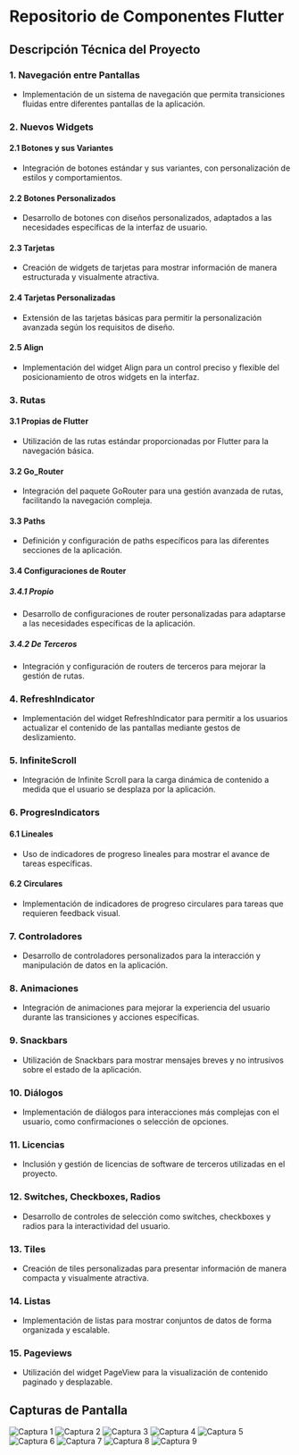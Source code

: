 # Repositorio de Componentes Flutter

## Descripción Técnica del Proyecto

### 1. Navegación entre Pantallas
- Implementación de un sistema de navegación que permita transiciones fluidas entre diferentes pantallas de la aplicación.

### 2. Nuevos Widgets
#### 2.1 Botones y sus Variantes
- Integración de botones estándar y sus variantes, con personalización de estilos y comportamientos.

#### 2.2 Botones Personalizados
- Desarrollo de botones con diseños personalizados, adaptados a las necesidades específicas de la interfaz de usuario.

#### 2.3 Tarjetas
- Creación de widgets de tarjetas para mostrar información de manera estructurada y visualmente atractiva.

#### 2.4 Tarjetas Personalizadas
- Extensión de las tarjetas básicas para permitir la personalización avanzada según los requisitos de diseño.

#### 2.5 Align
- Implementación del widget Align para un control preciso y flexible del posicionamiento de otros widgets en la interfaz.

### 3. Rutas
#### 3.1 Propias de Flutter
- Utilización de las rutas estándar proporcionadas por Flutter para la navegación básica.

#### 3.2 Go_Router
- Integración del paquete GoRouter para una gestión avanzada de rutas, facilitando la navegación compleja.

#### 3.3 Paths
- Definición y configuración de paths específicos para las diferentes secciones de la aplicación.

#### 3.4 Configuraciones de Router
##### 3.4.1 Propio
- Desarrollo de configuraciones de router personalizadas para adaptarse a las necesidades específicas de la aplicación.
##### 3.4.2 De Terceros
- Integración y configuración de routers de terceros para mejorar la gestión de rutas.

### 4. RefreshIndicator
- Implementación del widget RefreshIndicator para permitir a los usuarios actualizar el contenido de las pantallas mediante gestos de deslizamiento.

### 5. InfiniteScroll
- Integración de Infinite Scroll para la carga dinámica de contenido a medida que el usuario se desplaza por la aplicación.

### 6. ProgresIndicators
#### 6.1 Lineales
- Uso de indicadores de progreso lineales para mostrar el avance de tareas específicas.
#### 6.2 Circulares
- Implementación de indicadores de progreso circulares para tareas que requieren feedback visual.

### 7. Controladores
- Desarrollo de controladores personalizados para la interacción y manipulación de datos en la aplicación.

### 8. Animaciones
- Integración de animaciones para mejorar la experiencia del usuario durante las transiciones y acciones específicas.

### 9. Snackbars
- Utilización de Snackbars para mostrar mensajes breves y no intrusivos sobre el estado de la aplicación.

### 10. Diálogos
- Implementación de diálogos para interacciones más complejas con el usuario, como confirmaciones o selección de opciones.

### 11. Licencias
- Inclusión y gestión de licencias de software de terceros utilizadas en el proyecto.

### 12. Switches, Checkboxes, Radios
- Desarrollo de controles de selección como switches, checkboxes y radios para la interactividad del usuario.

### 13. Tiles
- Creación de tiles personalizadas para presentar información de manera compacta y visualmente atractiva.

### 14. Listas
- Implementación de listas para mostrar conjuntos de datos de forma organizada y escalable.

### 15. Pageviews
- Utilización del widget PageView para la visualización de contenido paginado y desplazable.

## Capturas de Pantalla
![Captura 1](/screenShosts/1.png)
![Captura 2](/screenShosts/2.png)
![Captura 3](/screenShosts/3.png)
![Captura 4](/screenShosts/4.png)
![Captura 5](/screenShosts/5.png)
![Captura 6](/screenShosts/6.png)
![Captura 7](/screenShosts/7.png)
![Captura 8](/screenShosts/8.png)
![Captura 9](/screenShosts/9.png)
